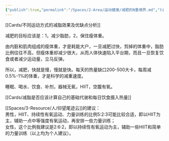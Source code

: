 ```yaml
---
{"publish":true,"permalink":"/Spaces/2-Area/运动健康/减肥的N重境界.md","title":"减肥的N重境界","created":"2022-10-18","modified":"2025-06-17","published":"2025-07-12T18:35:33.388+08:00","cssclasses":""}
---
```



[[Cards/不同运动方式的减脂效果及优缺点分析]]

减肥的目标应该是：1，减少脂肪，2，保住瘦体重。

由内脏和肌肉组成的瘦体重，才是耗能大户，一旦减肥过快，剪掉的体重中，脂肪比例往往不高，但瘦体重却减少很大，从而人体快速陷入平台期，而且一旦恢复饮食或者减少运动量，立马反弹。

所以，减肥，快就是慢，慢就是快。每天的热量缺口200-500大卡，每周减0.5%-1%的体重，才是科学的减重速度。

睡眠、喝水、饮食、补剂，器械无氧，HIIT，空腹有氧。

[[Cards/减脂是否应该计算自己的基础代谢和每日饮食摄入热量]]

[[Spaces/3-Resource/人/仰望尾迹云]]的建议：  
男性，HIIT、持续性有氧运动、力量训练的比例5:2:3可能比较合适，即以HIIT为主，辅助一点中等强度有氧运动，再安排一些力量训练；  
女性，这个比例我建议是2:6:2，即以持续性有氧运动为主，辅助一些HIIT和简单的力量训练（以上均为个人建议）。
